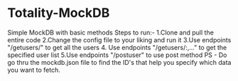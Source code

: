 # Totality-MockDB
Simple MockDB with basic methods
Steps to run:-
  1.Clone and pull the entire code
  2.Change the config file to your liking and run it
  3.Use endpoints "/getusers/" to get all the users
  4. Use endpoints "/getusers/:<id1>,<id2>..." to get the specified user list
  5.Use endpoints "/postuser" to use post method
PS - Do go thru the mockdb.json file to find the ID's that help you specify which data you want to fetch.
